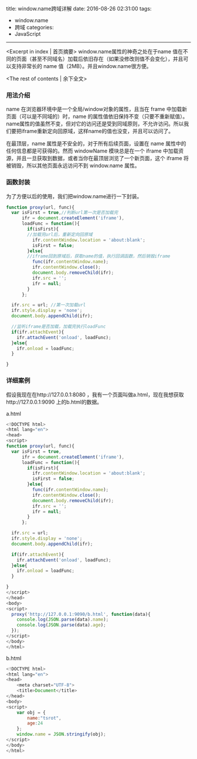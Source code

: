 title: window.name跨域详解
date: 2016-08-26 02:31:00
tags:
  - window.name
  - 跨域
categories:
  - JavaScript
---
<Excerpt in index | 首页摘要>
window.name属性的神奇之处在于name 值在不同的页面（甚至不同域名）加载后依旧存在（如果没修改则值不会变化），并且可以支持非常长的 name 值（2MB）。并且window.name很方便。
<!-- more -->
<The rest of contents | 余下全文>

### 用法介绍

name 在浏览器环境中是一个全局/window对象的属性，且当在 frame 中加载新页面（可以是不同域的）时，name 的属性值依旧保持不变（只要不重新赋值）。name属性的值虽然不变，但对它的访问还是受到同域原则，不允许访问。所以我们要把iframe重新定向回原域，这样name的值也没变，并且可以访问了。

在最顶层，name 属性是不安全的，对于所有后续页面，设置在 name 属性中的任何信息都是可获得的。然而 windowName 模块总是在一个 iframe 中加载资源，并且一旦获取到数据，或者当你在最顶层浏览了一个新页面，这个 iframe 将被销毁，所以其他页面永远访问不到 window.name 属性。


### 函数封装

为了方便以后的使用，我们把window.name进行一下封装。

```javascript
function proxy(url, func){
  var isFirst = true,//判断url第一次是否加载完
      ifr = document.createElement('iframe'),
      loadFunc = function(){
        if(isFirst){
        //加载完url后，重新定向回原域
          ifr.contentWindow.location = 'about:blank';
          isFirst = false;
        }else{
        //iframe回到原域后，获取name的值，执行回调函数，然后销毁iframe
          func(ifr.contentWindow.name);
          ifr.contentWindow.close();
          document.body.removeChild(ifr);
          ifr.src = '';
          ifr = null;
        }
      };

  ifr.src = url; //第一次加载url
  ifr.style.display = 'none';
  document.body.appendChild(ifr);

  //监听iframe是否加载，加载完执行loadFunc
  if(ifr.attachEvent){
  	ifr.attachEvent('onload', loadFunc);
  }else{
  	ifr.onload = loadFunc;
  }

}
```


### 详细案例

假设我现在在http://127.0.0.1:8080 ，我有一个页面叫做a.html，现在我想获取http://127.0.0.1:9090 上的b.html的数据。

a.html
```javascript
<!DOCTYPE html>
<html lang="en">
<head>
<script>
function proxy(url, func){
  var isFirst = true,
      ifr = document.createElement('iframe'),
      loadFunc = function(){
        if(isFirst){
          ifr.contentWindow.location = 'about:blank';
          isFirst = false;
        }else{
          func(ifr.contentWindow.name);
          ifr.contentWindow.close();
          document.body.removeChild(ifr);
          ifr.src = '';
          ifr = null;
        }
      };

  ifr.src = url;
  ifr.style.display = 'none';
  document.body.appendChild(ifr);

  if(ifr.attachEvent){
  	ifr.attachEvent('onload', loadFunc);
  }else{
  	ifr.onload = loadFunc;
  }

}
</script>
</head>
<body>
<script>
  proxy('http://127.0.0.1:9090/b.html', function(data){
    console.log(JSON.parse(data).name);
    console.log(JSON.parse(data).age);
  });
</script>
</body>
</html>
```

b.html
```javascript
<!DOCTYPE html>
<html lang="en">
<head>
	<meta charset="UTF-8">
	<title>Document</title>
</head>
<body>
<script>
	var obj = {
		name:"tsrot",
		age:24
	};
    window.name = JSON.stringify(obj);
</script>
</body>
</html>
```